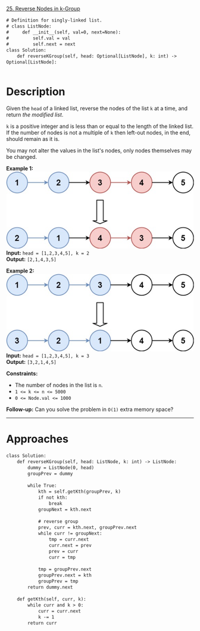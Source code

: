 [25. Reverse Nodes in k-Group](https://leetcode.com/problems/reverse-nodes-in-k-group/)

```
# Definition for singly-linked list.
# class ListNode:
#     def __init__(self, val=0, next=None):
#         self.val = val
#         self.next = next
class Solution:
    def reverseKGroup(self, head: Optional[ListNode], k: int) -> Optional[ListNode]:
        
```

# Description
Given the `head` of a linked list, reverse the nodes of the list `k` at a time, and return _the modified list_.

`k` is a positive integer and is less than or equal to the length of the linked list. If the number of nodes is not a multiple of `k` then left-out nodes, in the end, should remain as it is.

You may not alter the values in the list's nodes, only nodes themselves may be changed.

**Example 1:**  
![](!assets/attachments/Pasted%20image%2020240227111427.png)  
**Input:** `head = [1,2,3,4,5], k = 2`  
**Output:** `[2,1,4,3,5]`  

**Example 2:**  
![](!assets/attachments/Pasted%20image%2020240227111437.png)  
**Input:** `head = [1,2,3,4,5], k = 3`  
**Output:** `[3,2,1,4,5]`  

**Constraints:**
- The number of nodes in the list is `n`.
- `1 <= k <= n <= 5000`
- `0 <= Node.val <= 1000`

**Follow-up:** Can you solve the problem in `O(1)` extra memory space?

---


# Approaches

```
class Solution:
    def reverseKGroup(self, head: ListNode, k: int) -> ListNode:
        dummy = ListNode(0, head)
        groupPrev = dummy

        while True:
            kth = self.getKth(groupPrev, k)
            if not kth:
                break
            groupNext = kth.next

            # reverse group
            prev, curr = kth.next, groupPrev.next
            while curr != groupNext:
                tmp = curr.next
                curr.next = prev
                prev = curr
                curr = tmp

            tmp = groupPrev.next
            groupPrev.next = kth
            groupPrev = tmp
        return dummy.next

    def getKth(self, curr, k):
        while curr and k > 0:
            curr = curr.next
            k -= 1
        return curr

```